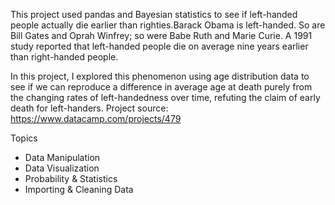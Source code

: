 This project used pandas and Bayesian statistics to see if left-handed people actually die earlier than righties.Barack Obama is left-handed. So are Bill Gates and Oprah Winfrey; so were Babe Ruth and Marie Curie. A 1991 study reported that left-handed people die on average nine years earlier than right-handed people. 

In this project, I explored this phenomenon using age distribution data to see if we can reproduce a difference in average age at death purely from the changing rates of left-handedness over time, refuting the claim of early death for left-handers.
Project source: https://www.datacamp.com/projects/479

Topics
* Data Manipulation
* Data Visualization
* Probability & Statistics
* Importing & Cleaning Data
